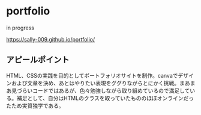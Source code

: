 # portfolio
in progress

https://sally-009.github.io/portfolio/


  
 アピールポイント
 ----------------
 
HTML、CSSの実践を目的としてポートフォリオサイトを制作。canvaでデザインおよび文章を決め、あとはやりたい表現をググりながらとにかく挑戦。まあまあ見づらいコードではあるが、色々勉強しながら取り組めているので満足している。補足として、自分はHTMLのクラスを取っていたもののほぼオンラインだったため実質独学である。

